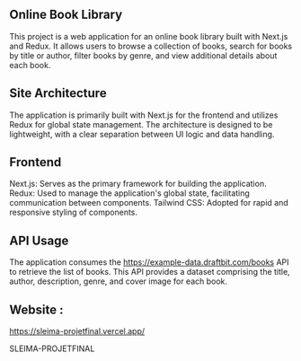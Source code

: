 ## Online Book Library
This project is a web application for an online book library built with Next.js and Redux. 
It allows users to browse a collection of books, search for books by title or author, 
filter books by genre, and view additional details about each book.

## Site Architecture
The application is primarily built with Next.js for the frontend and utilizes Redux for global state management. 
The architecture is designed to be lightweight, with a clear separation between UI logic and data handling.

## Frontend
Next.js: Serves as the primary framework for building the application.
Redux: Used to manage the application's global state, facilitating communication between components.
Tailwind CSS: Adopted for rapid and responsive styling of components.

## API Usage
The application consumes the https://example-data.draftbit.com/books API to retrieve the list of books.
This API provides a dataset comprising the title, author, description, genre, and cover image for each book.

## Website :
https://sleima-projetfinal.vercel.app/

SLEIMA-PROJETFINAL
